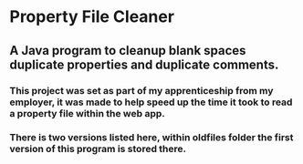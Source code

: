 # Property File Cleaner
## A Java program to cleanup blank spaces duplicate properties and duplicate comments.

### This project was set as part of my apprenticeship from my employer, it was made to help speed up the time it took to read a property file within the web app.

### There is two versions listed here, within oldfiles folder the first version of this program is stored there.